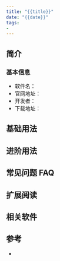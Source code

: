 ```yaml
---
title: "{{title}}"
date: "{{date}}"
tags:
- 
---
```


## 简介


### 基本信息
- 软件名：
- 官网地址：
- 开发者：
- 下载地址：

## 基础用法


## 进阶用法


## 常见问题 FAQ


## 扩展阅读


## 相关软件


## 参考
- 
